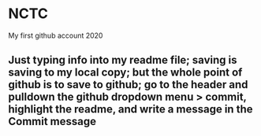 # NCTC
My first github account 2020

## Just typing info into my readme file; saving is saving to my local copy; but the whole point of github is to save to github; go to the header and pulldown the github dropdown menu > commit, highlight the readme, and write a message in the Commit message